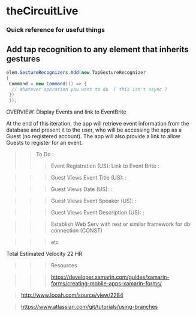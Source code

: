 # theCircuitLive

### Quick reference for useful things

## Add tap recognition to any element that inherits gestures
```csharp
elem.GestureRecognizers.Add(new TapGestureRecognizer
{
 Command = new Command(() => {
  // Whatever operation you want to do  ( this isn't async )
 })
 });
```

OVERVIEW: Display Events and link to EventBrite

At the end of this iteration, the app will retrieve event information from the database and present it to the user, who will be accessing the app as a Guest (no registered account).  The app will also provide a link to allow Guests to register for an event.
>>To Do : 
>>>Event Registration (US): Link to Event Brite :

>>>Guest Views Event Title (US): :

>>>Guest Views Date (US): :

>>>Guest Views Event Speaker (US): :

>>>Guest Views Event Description (US): :

>>>Establish Web Serv with rest or similar framework for db connection (CONST)
 
>>>etc

Total Estimated Velocity
22 HR



>>>Resources

>>>https://developer.xamarin.com/guides/xamarin-forms/creating-mobile-apps-xamarin-forms/ 

>http://www.looah.com/source/view/2284

>https://www.atlassian.com/git/tutorials/using-branches


